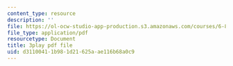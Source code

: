 ```yaml
---
content_type: resource
description: ''
file: https://ol-ocw-studio-app-production.s3.amazonaws.com/courses/6-890-algorithmic-lower-bounds-fun-with-hardness-proofs-fall-2014/d31100411b981d21625aae116b68a0c9_ziViLYrf1Ak.pdf
file_type: application/pdf
resourcetype: Document
title: 3play pdf file
uid: d3110041-1b98-1d21-625a-ae116b68a0c9
---
```

